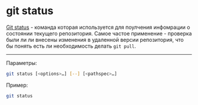 # git status

[Git status](https://git-scm.com/docs/git-status) - команда которая используется для поулчения инфомрации о состоянии текущего репозитория. Самое частое применение - проверка были ли ли внесены изменения в удаленной версии репозитория, что бы понять есть ли необходимость делать `git pull`.


---

Параметры:

```bash
git status [<options>…​] [--] [<pathspec>…​]
```

Пример:

```bash
git status
```
